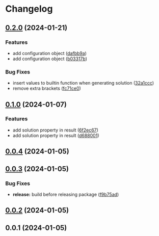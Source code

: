 # Changelog

## [0.2.0](https://github.com/henryhale/mathflow/compare/v0.1.0...v0.2.0) (2024-01-21)


### Features

* add configuration object ([dafbb9a](https://github.com/henryhale/mathflow/commit/dafbb9a6dd827843e0e47774ad7cc19a49c2322b))
* add configuration object ([b03317b](https://github.com/henryhale/mathflow/commit/b03317b52e713e0c2f3b211b9215a7c42c33a281))


### Bug Fixes

* insert values to builtin function when generating solution ([32a1ccc](https://github.com/henryhale/mathflow/commit/32a1ccc778aa26f1e2208a7adc4e2a0d4e4dc4e9))
* remove extra brackets ([fc71ce0](https://github.com/henryhale/mathflow/commit/fc71ce0c55eeb12220ec58e9650c81889189db16))

## [0.1.0](https://github.com/henryhale/mathflow/compare/v0.0.4...v0.1.0) (2024-01-07)


### Features

* add solution property in result ([6f2ec67](https://github.com/henryhale/mathflow/commit/6f2ec6785ddcc58a26dfcef5c78e7237d96a24f7))
* add solution property in result ([d688001](https://github.com/henryhale/mathflow/commit/d688001d95f6520b64dda0c3168ec02be911d73d))

## [0.0.4](https://github.com/henryhale/mathflow/compare/v0.0.3...v0.0.4) (2024-01-05)

## [0.0.3](https://github.com/henryhale/mathflow/compare/v0.0.2...v0.0.3) (2024-01-05)


### Bug Fixes

* **release:** build before releasing package ([f9b75ad](https://github.com/henryhale/mathflow/commit/f9b75adcede4eddf5c947363cc05bfa80d5e377a))

## [0.0.2](https://github.com/henryhale/mathflow/compare/v0.0.1...v0.0.2) (2024-01-05)

## 0.0.1 (2024-01-05)
